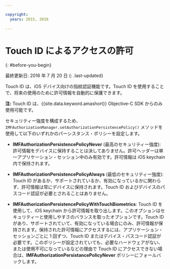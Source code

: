 ```yaml
---

copyright:
  years: 2015, 2016
  
---
```


# Touch ID によるアクセスの許可
{: #before-you-begin}

最終更新日: 2016 年 7 月 20 日
{: .last-updated}

Touch ID は、iOS デバイス向けの指紋認証機能です。Touch ID を使用することで、将来の使用のために許可情報を自動的に保護できます。 

**注:** Touch ID は、{{site.data.keyword.amashort}} Objective-C SDK からのみ使用可能です。

セキュリティー強度を構成するため、`IMFAuthorizationManager.setAuthorizationPersistencePolicy()` メソッドを使用して以下のいずれかのパーシスタンス・ポリシーを設定します。

* **IMFAuthorizationPersistencePolicyNever** (最高のセキュリティー強度): 許可情報をデバイスに保持することは決してありません。許可ヘッダーは単一アプリケーション・セッション中のみ有効です。許可情報は iOS keychain 内で保持されます。

* **IMFAuthorizationPersistencePolicyAlways** (最低のセキュリティー強度): Touch ID があるか、サポートされているか、有効になっているかに関わらず、許可情報は常にデバイスに保持されます。Touch ID およびデバイスのパスコード認証が必要とされることはありません。

* **IMFAuthorizationPersistencePolicyWithTouchBiometrics**: Touch ID を使用して、iOS keychain から許可情報を取り出します。このオプションはセキュリティーと使用しやすさのバランスを取ったオプションです。Touch ID があり、サポートされていて、有効になっている場合にのみ、許可情報が保持されます。保持された許可情報にアクセスするには、アプリケーション・セッションごとに 1 回ずつ、Touch ID またはデバイス・パスコード認証が必要です。このポリシーが設定されていても、必要なハードウェアがない、または使用不可になっているなどの理由で Touch ID にアクセスできない場合は、**IMFAuthorizationPersistancePolicyNever** ポリシーにフォールバックします。
